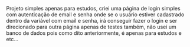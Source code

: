 Projeto simples apenas para estudos, criei uma página de login simples com autenticação de email e senha
onde se o usuário estiver cadastrado dentro da variável com email e senha, irá conseguir fazer o login e
ser direcionado para outra página apenas de testes também, não usei um banco de dados pois como dito 
anteriormente, é apenas para estudos e etc...
